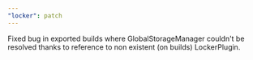 ```yaml
---
"locker": patch
---
```


Fixed bug in exported builds where GlobalStorageManager couldn't be resolved thanks to reference to non existent (on builds) LockerPlugin.
